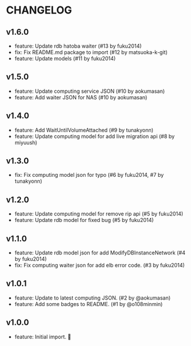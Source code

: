 
# CHANGELOG

## v1.6.0

* feature: Update rdb hatoba waiter (#13 by fuku2014)
* fix:     Fix README.md package to import (#12 by matsuoka-k-git)
* feature: Update models (#11 by fuku2014)

## v1.5.0

* feature: Update computing service JSON (#10 by aokumasan)
* feature: Add waiter JSON for NAS (#10 by aokumasan)

## v1.4.0

* feature: Add WaitUntilVolumeAttached (#9 by tunakyonn)
* feature: Update computing model for add live migration api (#8 by miyuush)

## v1.3.0

* fix: Fix computing model json for typo (#6 by fuku2014, #7 by tunakyonn)

## v1.2.0

* feature: Update computing model for remove rip api (#5 by fuku2014)
* feature: Update rdb model for fixed bug (#5 by fuku2014)

## v1.1.0

* feature: Update rdb model json for add ModifyDBInstanceNetwork (#4 by fuku2014)
* fix: Fix computing waiter json for add elb error code. (#3 by fuku2014)

## v1.0.1

* feature: Update to latest computing JSON. (#2 by @aokumasan)
* feature: Add some badges to README. (#1 by @o108minmin)

## v1.0.0

* feature: Initial import. :tada:

